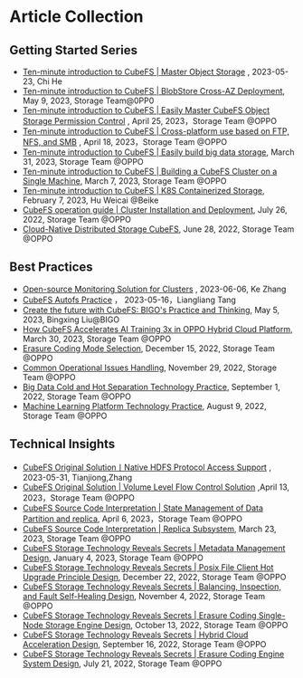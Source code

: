# Article Collection

## Getting Started Series

- [Ten-minute introduction to CubeFS | Master Object Storage](https://mp.weixin.qq.com/s/DZ65u7MMZep5mM3wadrTYw) , 2023-05-23, Chi He
- [Ten-minute introduction to CubeFS | BlobStore Cross-AZ Deployment](https://mp.weixin.qq.com/s/HEgeVRITyoMF93fm3mXmqA), May 9, 2023, Storage Team@0PP0
- [Ten-minute introduction to CubeFS | Easily Master CubeFS Object Storage Permission Control](https://mp.weixin.qq.com/s/dJ2e5XDyVth3HL1UWR7fvw) , April 25, 2023，Storage Team @OPPO
- [Ten-minute introduction to CubeFS | Cross-platform use based on FTP, NFS, and SMB](https://mp.weixin.qq.com/s/PyOwFzOSZK0pe6Xd0MnHJQ) , April 18, 2023，Storage Team @OPPO
- [Ten-minute introduction to CubeFS | Easily build big data storage](https://mp.weixin.qq.com/s/MHSK4hG6omHajtrJcrjzvw), March 31, 2023, Storage Team @OPPO
- [Ten-minute introduction to CubeFS | Building a CubeFS Cluster on a Single Machine](https://mp.weixin.qq.com/s/_-CcKBbNBRyR6mHkfNZIdw), March 7, 2023, Storage Team @OPPO
- [Ten-minute introduction to CubeFS | K8S Containerized Storage](https://mp.weixin.qq.com/s/RgpunU_j2ggE679B5y0sbQ), February 7, 2023, Hu Weicai @Beike
- [CubeFS operation guide | Cluster Installation and Deployment](https://mp.weixin.qq.com/s/B98CJ_gh-ViPlDKXkmptTA), July 26, 2022, Storage Team @OPPO
- [Cloud-Native Distributed Storage CubeFS](https://mp.weixin.qq.com/s/mhxODmVEkSLhH8EqgJzcuQ), June 28, 2022, Storage Team @OPPO

## Best Practices

- [Open-source Monitoring Solution for Clusters](https://mp.weixin.qq.com/s/QtO-ORwdanATR9hXwp-YMQ) , 2023-06-06, Ke Zhang
- [CubeFS Autofs Practice](https://mp.weixin.qq.com/s/Y-M1K9_5NkJGQVPbJIpJyA) ， 2023-05-16，Liangliang Tang
- [Create the future with CubeFS: BIGO's Practice and Thinking](https://mp.weixin.qq.com/s/X5c14U55O2g0bT3bxJWFbg), May 5, 2023, Bingxing Liu@BIGO
- [How CubeFS Accelerates AI Training 3x in OPPO Hybrid Cloud Platform](https://mp.weixin.qq.com/s/9el9S66eDhqAKU2vvpJW3Q), March 30, 2023, Storage Team @OPPO
- [Erasure Coding Mode Selection](https://mp.weixin.qq.com/s/v-fFJZtDY2_9loHWAnPXqA), December 15, 2022, Storage Team @OPPO
- [Common Operational Issues Handling](https://mp.weixin.qq.com/s/cH9xw5sK80RIkkZWpyd4qA), November 29, 2022, Storage Team @OPPO
- [Big Data Cold and Hot Separation Technology Practice](https://mp.weixin.qq.com/s/F9_Ix1lkAfn0b05hoWlVwg), September 1, 2022, Storage Team @OPPO
- [Machine Learning Platform Technology Practice](https://mp.weixin.qq.com/s/RB1iYn850vfnwE37-UDhdA), August 9, 2022, Storage Team @OPPO

## Technical Insights

- [CubeFS Original Solution丨Native HDFS Protocol Access Support](https://mp.weixin.qq.com/s/vw9O9ssHIWDIozjYkoy8IA) , 2023-05-31, Tianjiong,Zhang
- [CubeFS Original Solution | Volume Level Flow Control Solution](https://mp.weixin.qq.com/s/ytBvK3MazOzm3uDtzRBwaw) ,April 13, 2023，Storage Team @OPPO
- [CubeFS Source Code Interpretation | State Management of Data Partition and replica](https://mp.weixin.qq.com/s/ICpXE3e1Vu497hmvUyzI5Q), April 6, 2023，Storage Team @OPPO
- [CubeFS Source Code Interpretation | Replica Subsystem](https://mp.weixin.qq.com/s/Ryw4BLlVoysX5jeNFLpdig), March 23, 2023, Storage Team @OPPO
- [CubeFS Storage Technology Reveals Secrets | Metadata Management Design](https://mp.weixin.qq.com/s/_PwSANyJZZuFst1SOolNGQ), January 4, 2023, Storage Team @OPPO
- [CubeFS Storage Technology Reveals Secrets | Posix File Client Hot Upgrade Principle Design](https://mp.weixin.qq.com/s/AUcOjcXOIs4ba1vvnu0-3Q), December 22, 2022, Storage Team @OPPO
- [CubeFS Storage Technology Reveals Secrets | Balancing, Inspection, and Fault Self-Healing Design](https://mp.weixin.qq.com/s/CUfaEKUqvQ6UekcTDqkMqQ), November 4, 2022, Storage Team @OPPO
- [CubeFS Storage Technology Reveals Secrets | Erasure Coding Single-Node Storage Engine Design](https://mp.weixin.qq.com/s/jCdvwueQrjeIbwAADzb_7Q), October 13, 2022, Storage Team @OPPO
- [CubeFS Storage Technology Reveals Secrets | Hybrid Cloud Acceleration Design](https://mp.weixin.qq.com/s/kkUvZUMhg-qmy6Bw_RM2xw), September 16, 2022, Storage Team @OPPO
- [CubeFS Storage Technology Reveals Secrets | Erasure Coding Engine System Design](https://mp.weixin.qq.com/s/Bx2QM3p7Tz-2y6IGlXAdKA), July 21, 2022, Storage Team @OPPO